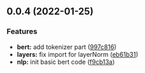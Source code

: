 ## 0.0.4 (2022-01-25)


### Features

* **bert:** add tokenizer part ([997c816](https://github.com/mmmwhy/pure_attention/commit/997c8161dc55f686970606d2216ff2049c5645b3))
* **layers:** fix import for layerNorm ([eb61b31](https://github.com/mmmwhy/pure_attention/commit/eb61b313458ac18bf4b15271fee2cf7e39f8afde))
* **nlp:** init basic bert code ([f9cb13a](https://github.com/mmmwhy/pure_attention/commit/f9cb13a3e811eb8c44ba8ff1373d688311426927))



